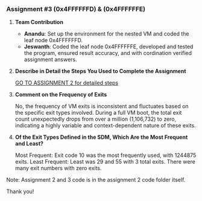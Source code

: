 ### Assignment #3 (0x4FFFFFFD) & (0x4FFFFFFE)

1. **Team Contribution**

   - **Anandu**: Set up the environment for the nested VM and coded the leaf node 0x4FFFFFFD. 
   - **Jeswanth**: Coded the leaf node 0x4FFFFFFE, developed and tested the program, ensured result accuracy, and with cordination verified assignment answers.
  
2. **Describe in Detail the Steps You Used to Complete the Assignment**
   
   [GO TO ASSIGNMENT 2 for detailed steps](https://github.com/AnanduSreekumar/CMPE-283-Virtulization-Technologies/blob/main/Assignment-2/README.md)

3. **Comment on the Frequency of Exits**
   
   No, the frequency of VM exits is inconsistent and fluctuates based on the specific exit types involved. 
   During a full VM boot, the total exit count unexpectedly drops from over a million (1,106,732) to zero, indicating a highly variable and context-dependent nature of these exits.

4. **Of the Exit Types Defined in the SDM, Which Are the Most Frequent and Least?**
   
   Most Frequent: Exit code 10 was the most frequently used, with 1244875 exits.
   Least Frequent: Least was 29 and 55 with 3 total exits. There were many exit numbers with zero exits.

Note: Assignment 2 and 3 code is in the assignment 2 code folder itself.

Thank you!